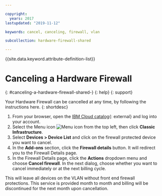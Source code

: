 ```yaml
---

copyright:
  years: 2017
lastupdated: "2019-11-12"

keywords: cancel, canceling, firewall, vlan

subcollection: hardware-firewall-shared

---
```


{{site.data.keyword.attribute-definition-list}}

# Canceling a Hardware Firewall
{: #canceling-a-hardware-firewall-shared-}
{: help}
{: support}

Your Hardware Firewall can be cancelled at any time, by following the instructions here. 
{: shortdesc}

1. From your browser, open the [IBM Cloud catalog](https://cloud.ibm.com){: external} and log into your account.
2. Select the Menu icon ![Menu icon](../../icons/icon_hamburger.svg) from the top left, then click **Classic Infrastructure**.
3. Select **Devices > Device List** and click on the firewall protected device you want to cancel.
4. In the **Add-ons** section, click the **Firewall details** button. It will redirect you to the Firewall Details page.
5. In the Firewall Details page, click the **Actions** dropdown menu and choose **Cancel firewall**. In the next dialog, choose whether you want to cancel immediately or at the next billing cycle.

This will leave all devices on the VLAN without front end firewall protections. This service is provided month to month and billing will be discontinued for the next month upon cancellation.
